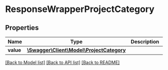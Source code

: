 # ResponseWrapperProjectCategory

## Properties
Name | Type | Description | Notes
------------ | ------------- | ------------- | -------------
**value** | [**\Swagger\Client\Model\ProjectCategory**](ProjectCategory.md) |  | [optional] 

[[Back to Model list]](../../README.md#documentation-for-models) [[Back to API list]](../../README.md#documentation-for-api-endpoints) [[Back to README]](../../README.md)

